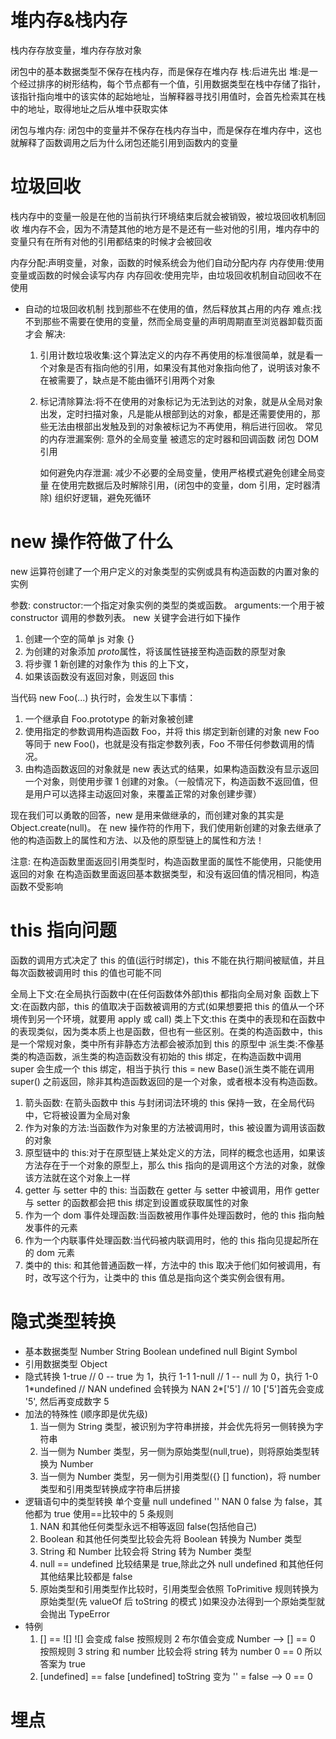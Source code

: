<!--
 * @Author: your name
 * @Date: 2022-02-10 10:20:57
 * @LastEditTime: 2022-02-11 17:15:05
 * @LastEditors: Please set LastEditors
 * @Description: 打开koroFileHeader查看配置 进行设置: https://github.com/OBKoro1/koro1FileHeader/wiki/%E9%85%8D%E7%BD%AE
 * @FilePath: \Front-end development learning\document\notes\study notes\javascript\js随笔.md
-->

# 堆内存&栈内存

栈内存存放变量，堆内存存放对象

闭包中的基本数据类型不保存在栈内存，而是保存在堆内存
栈:后进先出
堆:是一个经过排序的树形结构，每个节点都有一个值，引用数据类型在栈中存储了指针，该指针指向堆中的该实体的起始地址，当解释器寻找引用值时，会首先检索其在栈中的地址，取得地址之后从堆中获取实体

闭包与堆内存:
闭包中的变量并不保存在栈内存当中，而是保存在堆内存中，这也就解释了函数调用之后为什么闭包还能引用到函数内的变量

# 垃圾回收

栈内存中的变量一般是在他的当前执行环境结束后就会被销毁，被垃圾回收机制回收
堆内存不会，因为不清楚其他的地方是不是还有一些对他的引用，堆内存中的变量只有在所有对他的引用都结束的时候才会被回收

内存分配:声明变量，对象，函数的时候系统会为他们自动分配内存
内存使用:使用变量或函数的时候会读写内存
内存回收:使用完毕，由垃圾回收机制自动回收不在使用

- 自动的垃圾回收机制
  找到那些不在使用的值，然后释放其占用的内存
  难点:找不到那些不需要在使用的变量，然而全局变量的声明周期直至浏览器卸载页面才会
  解决:

  1. 引用计数垃圾收集:这个算法定义的内存不再使用的标准很简单，就是看一个对象是否有指向他的引用，如果没有其他对象指向他了，说明该对象不在被需要了，缺点是不能由循环引用两个对象
  2. 标记清除算法:将不在使用的对象标记为无法到达的对象，就是从全局对象出发，定时扫描对象，凡是能从根部到达的对象，都是还需要使用的，那些无法由根部出发触及到的对象被标记为不再使用，稍后进行回收。
     常见的内存泄漏案例:
     意外的全局变量
     被遗忘的定时器和回调函数
     闭包
     DOM 引用

     如何避免内存泄漏:
     减少不必要的全局变量，使用严格模式避免创建全局变量
     在使用完数据后及时解除引用，(闭包中的变量，dom 引用，定时器清除)
     组织好逻辑，避免死循环

# new 操作符做了什么

new 运算符创建了一个用户定义的对象类型的实例或具有构造函数的内置对象的实例

参数:
constructor:一个指定对象实例的类型的类或函数。
arguments:一个用于被 constructor 调用的参数列表。
new 关键字会进行如下操作

1. 创建一个空的简单 js 对象 {}
2. 为创建的对象添加 *proto*属性，将该属性链接至构造函数的原型对象
3. 将步骤 1 新创建的对象作为 this 的上下文，
4. 如果该函数没有返回对象，则返回 this

当代码 new Foo(...) 执行时，会发生以下事情：

1. 一个继承自 Foo.prototype 的新对象被创建
2. 使用指定的参数调用构造函数 Foo，并将 this 绑定到新创建的对象 new Foo 等同于 new Foo()，也就是没有指定参数列表，Foo 不带任何参数调用的情况。
3. 由构造函数返回的对象就是 new 表达式的结果，如果构造函数没有显示返回一个对象，则使用步骤 1 创建的对象。（一般情况下，构造函数不返回值，但是用户可以选择主动返回对象，来覆盖正常的对象创建步骤）

现在我们可以勇敢的回答，new 是用来做继承的，而创建对象的其实是 Object.create(null)。 在 new 操作符的作用下，我们使用新创建的对象去继承了他的构造函数上的属性和方法、以及他的原型链上的属性和方法！

注意:
在构造函数里面返回引用类型时，构造函数里面的属性不能使用，只能使用返回的对象
在构造函数里面返回基本数据类型，和没有返回值的情况相同，构造函数不受影响

# this 指向问题

函数的调用方式决定了 this 的值(运行时绑定)，this 不能在执行期间被赋值，并且每次函数被调用时 this 的值也可能不同

全局上下文:在全局执行函数中(在任何函数体外部)this 都指向全局对象
函数上下文:在函数内部，this 的值取决于函数被调用的方式(如果想要把 this 的值从一个环境传到另一个环境，就要用 apply 或 call)
类上下文:this 在类中的表现和在函数中的表现类似，因为类本质上也是函数，但也有一些区别。在类的构造函数中，this 是一个常规对象，类中所有非静态方法都会被添加到 this 的原型中
派生类:不像基类的构造函数，派生类的构造函数没有初始的 this 绑定，在构造函数中调用 super 会生成一个 this 绑定，相当于执行 this = new Base()派生类不能在调用 super() 之前返回，除非其构造函数返回的是一个对象，或者根本没有构造函数。

1. 箭头函数: 在箭头函数中 this 与封闭词法环境的 this 保持一致，在全局代码中，它将被设置为全局对象
2. 作为对象的方法:当函数作为对象里的方法被调用时，this 被设置为调用该函数的对象
3. 原型链中的 this:对于在原型链上某处定义的方法，同样的概念也适用，如果该方法存在于一个对象的原型上，那么 this 指向的是调用这个方法的对象，就像该方法就在这个对象上一样
4. getter 与 setter 中的 this: 当函数在 getter 与 setter 中被调用，用作 getter 与 setter 的函数都会把 this 绑定到设置或获取属性的对象
5. 作为一个 dom 事件处理函数:当函数被用作事件处理函数时，他的 this 指向触发事件的元素
6. 作为一个内联事件处理函数:当代码被内联调用时，他的 this 指向见提起所在的 dom 元素
7. 类中的 this: 和其他普通函数一样，方法中的 this 取决于他们如何被调用，有时，改写这个行为，让类中的 this 值总是指向这个类实例会很有用。

# 隐式类型转换

- 基本数据类型
  Number String Boolean undefined null Bigint Symbol
- 引用数据类型
  Object
- 隐式转换
  1-true // 0 -- true 为 1，执行 1-1
  1-null // 1 -- null 为 0，执行 1-0
  1\*undefined // NAN undefined 会转换为 NAN
  2\*['5'] // 10 ['5']首先会变成 '5', 然后再变成数字 5
- 加法的特殊性 (顺序即是优先级)
  1. 当一侧为 String 类型，被识别为字符串拼接，并会优先将另一侧转换为字符串
  2. 当一侧为 Number 类型，另一侧为原始类型(null,true)，则将原始类型转换为 Number
  3. 当一侧为 Number 类型，另一侧为引用类型({} [] function)，将 number 类型和引用类型转换成字符串后拼接
- 逻辑语句中的类型转换
  单个变量
  null undefined '' NAN 0 false 为 false，其他都为 true
  使用==比较中的 5 条规则
  1. NAN 和其他任何类型永远不相等返回 false(包括他自己)
  2. Boolean 和其他任何类型比较会先将 Boolean 转换为 Number 类型
  3. String 和 Number 比较会将 String 转为 Number 类型
  4. null == undefined 比较结果是 true,除此之外 null undefined 和其他任何其他结果比较都是 false
  5. 原始类型和引用类型作比较时，引用类型会依照 ToPrimitive 规则转换为原始类型(先 valueOf 后 toString 的模式 )如果没办法得到一个原始类型就会抛出 TypeError
- 特例
  1. [] == ![]
     ![] 会变成 false
     按照规则 2 布尔值会变成 Number --> [] == 0
     按照规则 3 string 和 number 比较会将 string 转为 number 0 == 0 所以答案为 true
  2. [undefined] == false
     [undefined] toString 变为 '' = false --> 0 == 0

# 埋点
